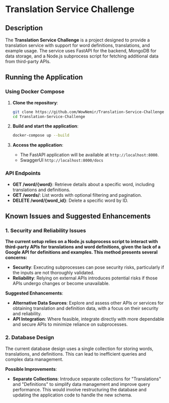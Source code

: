 # Translation Service Challenge

## Description

The **Translation Service Challenge** is a project designed to provide a translation service with support for word definitions, translations, and example usage. The service uses FastAPI for the backend, MongoDB for data storage, and a Node.js subprocess script for fetching additional data from third-party APIs.

## Running the Application

### Using Docker Compose

1. **Clone the repository**:
   ```bash
   git clone https://github.com/WowNemir/Translation-Service-Challenge
   cd Translation-Service-Challenge
   ```

2. **Build and start the application**:
   ```bash
   docker-compose up --build
   ```

3. **Access the application**:
   - The FastAPI application will be available at `http://localhost:8000`.
   - SwaggerUI `http://localhost:8000/docs`

### API Endpoints

- **GET /word/{word}**: Retrieve details about a specific word, including translations and definitions.
- **GET /words/**: List words with optional filtering and pagination.
- **DELETE /word/{word_id}**: Delete a specific word by ID.

## Known Issues and Suggested Enhancements

### 1. Security and Reliability Issues

**The current setup relies on a Node.js subprocess script to interact with third-party APIs for translations and word definitions, given the lack of a Google API for definitions and examples. This method presents several concerns:**
- **Security**: Executing subprocesses can pose security risks, particularly if the inputs are not thoroughly validated.
- **Reliability**: Relying on external APIs introduces potential risks if those APIs undergo changes or become unavailable.

**Suggested Enhancements**:
- **Alternative Data Sources**: Explore and assess other APIs or services for obtaining translation and definition data, with a focus on their security and reliability.
- **API Integration**: Where feasible, integrate directly with more dependable and secure APIs to minimize reliance on subprocesses.

### 2. Database Design

The current database design uses a single collection for storing words, translations, and definitions. This can lead to inefficient queries and complex data management.

**Possible Improvements**:
- **Separate Collections**: Introduce separate collections for "Translations" and "Definitions" to simplify data management and improve query performance. This would involve restructuring the database and updating the application code to handle the new schema.
